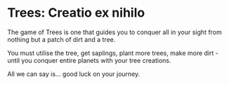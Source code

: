 # Trees: Creatio ex nihilo

The game of Trees is one that guides you to conquer all in your sight from nothing but a patch of dirt and a tree.

You must utilise the tree, get saplings, plant more trees, make more dirt - until you conquer entire planets with your tree creations.

All we can say is... good luck on your journey.
